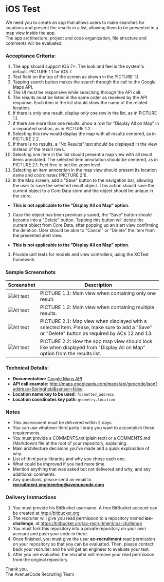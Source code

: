 # iOS Test

We need you to create an app that allows users to make searches for locations and present the results in a list, allowing them to be presented in a map view inside the app.  
The app architecture, project and code organization, file structure and comments will be evaluated.

### Acceptance Criteria:

1. The app should support iOS 7+. The look and feel is the system's default. PICTURE 1.1 for iOS 7.
1. Text field on the top of the screen as shown in the PICTURE 1.1.
1. Tapping search button makes the search through the call to the Google Maps API.
1. The UI must be responsive while searching through the API call.
1. The results must be listed in the same order as received by the API response. Each item in the list should show the name of the related location.
1. If there is only one result, display only one row in the list, as in PICTURE 1.1.
1. if there are more than one results, show a row for "Display All on Map" in a separated section, as in PICTURE 1.2.
1. Selecting this row would display the map with all results centered, as in PICTURE 2.2.
1. If there is no results, a "No Results" text should be displayed in the view instead of the result rows.
1. Selecting one item in the list should present a map view with all result items annotated. The selected item annotation should be centered, as in PICTURE 2.1. Feel free to set the zoom level.
1. Selecting an item annotation in the map view should present its location name and coordinates (PICTURE 2.1).
1. In the Map screen, add a "Save" button to the navigation bar, allowing the user to save the selected result object. This action should save the current object to a Core Data store and the object should be unique in the store.
  * **This is not applicable to the "Display All on Map" option**.
1. Case the object has been previously saved, the "Save" button should become into a "Delete" button. Tapping this button will delete the current object from Core Data, after popping up an alert view confirming the deletion. User should be able to "Cancel" or "Delete" the item from the presented alert view.
  * **This is not applicable to the "Display All on Map" option**.
1. Provide unit tests for models and view controllers, using the XCTest framework.

### Sample Screenshots

Screenshot | Description
-----------|-------------
![Alt text](raw/master/screenshots/one_item.png "PICTURE 1.1") | PICTURE 1.1: Main view when containing only one result.
![Alt text](raw/master/screenshots/many_items.png "PICTURE 1.2") | PICTURE 1.2: Main view when containing multiple results.
![Alt text](raw/master/screenshots/mapview.png "PICTURE 2.1") | PICTURE 2.1: Map view when displayed with a selected item. Please, make sure to add a "Save" or "Delete" button as required by ACs 12 and 13.
![Alt text](raw/master/screenshots/mapview_all.png "PICTURE 2.2") | PICTURE 2.2: How the app map view should look like when displayed from "Display All on Map" option from the results list.

### Technical Details:

* **Documentation:** [Google Maps API](https://developers.google.com/maps/documentation/geocoding/)
* **API call example:** http://maps.googleapis.com/maps/api/geocode/json?address=Springfield&sensor=false
* **Location name key to be used:** `formatted_address`
* **Location coordinates key path:** `geometry.location`

### Notes

* This assessment must be delivered within 2 days.
* You can use whatever third party library you want to accomplish these requirements.
* You must provide a COMMENTS.txt (plain text) or a COMMENTS.md (Markdown) file at the root of your repository, explaining:
* Main architecture decisions you've made and a quick explanation of why.
* List of third party libraries and why you chose each one.
* What could be improved if you had more time.
* Mention anything that was asked but not delivered and why, and any additional comments.
* Any questions, please send an email to **recruitment.engineering@avenuecode.com**

### Delivery Instructions

1. You must provide his BitBucket username. A free BitBucket account can be created at http://bitbucket.org
1. The recruiter will give you read permission to a repository named **ios-challenge**, at https://bitbucket.org/ac-recruitment/ios-challenge
1. You must fork this repository into a private repository on your own account and push your code in there.
1. Once finished, you must give the user **ac-recruitment** read permission on your repository so that you can be evaluated. Then, please contact back your recruiter and he will get an engineer to evaluate your test.
1. After you are evaluated, the recruiter will remove your read permission from the original repository.

Thank you,  
The AvenueCode Recruiting Team